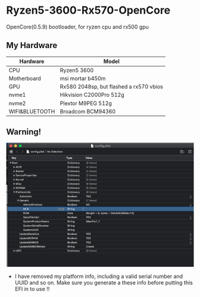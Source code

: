 # Ryzen5-3600-Rx570-OpenCore
OpenCore(0.5.9) bootloader, for ryzen cpu and rx500 gpu
## My Hardware
| Hardware       | Model                                   |
| -------------- | --------------------------------------- |
| CPU            | Ryzen5 3600                             |
| Motherboard    | msi mortar b450m                        |
| GPU            | Rx580 2048sp, but flashed a rx570 vbios |
| nvme1          | Hikvision C2000Pro 512g                 |
| nvme2          | Plextor M9PEG  512g                     |
| WIFI&BLUETOOTH | Broadcom BCM94360                       |

## Warning!
![](platform.png)
+ I have removed my platform info, including a valid serial number and UUID and so on. Make sure you generate a these info before putting this EFI in to use !!
